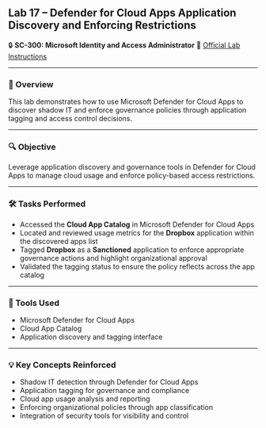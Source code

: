 ## Lab 17 – Defender for Cloud Apps Application Discovery and Enforcing Restrictions

🔒 **SC-300: Microsoft Identity and Access Administrator**
📄 [Official Lab Instructions](https://microsoftlearning.github.io/SC-300-Identity-and-Access-Administrator/Instructions/Labs/Lab_17_DefenderForCloudAppsDiscoveryAndRestrictions.html)

---

### 🧽 Overview

This lab demonstrates how to use Microsoft Defender for Cloud Apps to discover shadow IT and enforce governance policies through application tagging and access control decisions.

---

### 🔍 Objective

Leverage application discovery and governance tools in Defender for Cloud Apps to manage cloud usage and enforce policy-based access restrictions.

---

### 🛠️ Tasks Performed

* Accessed the **Cloud App Catalog** in Microsoft Defender for Cloud Apps
* Located and reviewed usage metrics for the **Dropbox** application within the discovered apps list
* Tagged **Dropbox** as a **Sanctioned** application to enforce appropriate governance actions and highlight organizational approval
* Validated the tagging status to ensure the policy reflects across the app catalog

---

### 🧪 Tools Used

* Microsoft Defender for Cloud Apps
* Cloud App Catalog
* Application discovery and tagging interface

---

### 💡 Key Concepts Reinforced

* Shadow IT detection through Defender for Cloud Apps
* Application tagging for governance and compliance
* Cloud app usage analysis and reporting
* Enforcing organizational policies through app classification
* Integration of security tools for visibility and control
